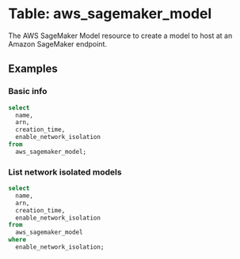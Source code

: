 # Table: aws_sagemaker_model

The AWS SageMaker Model resource to create a model to host at an Amazon SageMaker endpoint.

## Examples

### Basic info

```sql
select
  name,
  arn,
  creation_time,
  enable_network_isolation
from
  aws_sagemaker_model;
```

### List network isolated models

```sql
select
  name,
  arn,
  creation_time,
  enable_network_isolation
from
  aws_sagemaker_model
where
  enable_network_isolation;
```
